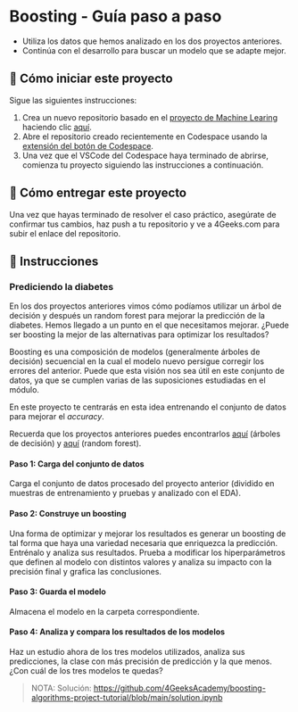 <!-- hide -->
# Boosting - Guía paso a paso
<!-- endhide -->

- Utiliza los datos que hemos analizado en los dos proyectos anteriores.
- Continúa con el desarrollo para buscar un modelo que se adapte mejor.

## 🌱  Cómo iniciar este proyecto

Sigue las siguientes instrucciones:

1. Crea un nuevo repositorio basado en el [proyecto de Machine Learing](https://github.com/4GeeksAcademy/machine-learning-python-template/generate) haciendo clic [aquí](https://github.com/4GeeksAcademy/machine-learning-python-template).
2. Abre el repositorio creado recientemente en Codespace usando la [extensión del botón de Codespace](https://docs.github.com/en/codespaces/developing-in-codespaces/creating-a-codespace-for-a-repository#creating-a-codespace-for-a-repository).
3. Una vez que el VSCode del Codespace haya terminado de abrirse, comienza tu proyecto siguiendo las instrucciones a continuación.

## 🚛 Cómo entregar este proyecto

Una vez que hayas terminado de resolver el caso práctico, asegúrate de confirmar tus cambios, haz push a tu repositorio y ve a 4Geeks.com para subir el enlace del repositorio.

## 📝 Instrucciones

### Prediciendo la diabetes

En los dos proyectos anteriores vimos cómo podíamos utilizar un árbol de decisión y después un random forest para mejorar la predicción de la diabetes. Hemos llegado a un punto en el que necesitamos mejorar. ¿Puede ser boosting la mejor de las alternativas para optimizar los resultados?

Boosting es una composición de modelos (generalmente árboles de decisión) secuencial en la cual el modelo nuevo persigue corregir los errores del anterior. Puede que esta visión nos sea útil en este conjunto de datos, ya que se cumplen varias de las suposiciones estudiadas en el módulo.

En este proyecto te centrarás en esta idea entrenando el conjunto de datos para mejorar el $accuracy$.

Recuerda que los proyectos anteriores puedes encontrarlos [aquí](https://github.com/4GeeksAcademy/decision-tree-project-tutorial) (árboles de decisión) y [aquí](https://github.com/4GeeksAcademy/random-forest-project-tutorial) (random forest).

#### Paso 1: Carga del conjunto de datos

Carga el conjunto de datos procesado del proyecto anterior (dividido en muestras de entrenamiento y pruebas y analizado con el EDA).

#### Paso 2: Construye un boosting

Una forma de optimizar y mejorar los resultados es generar un boosting de tal forma que haya una variedad necesaria que enriquezca la predicción. Entrénalo y analiza sus resultados. Prueba a modificar los hiperparámetros que definen al modelo con distintos valores y analiza su impacto con la precisión final y grafica las conclusiones.

#### Paso 3: Guarda el modelo

Almacena el modelo en la carpeta correspondiente.

#### Paso 4: Analiza y compara los resultados de los modelos

Haz un estudio ahora de los tres modelos utilizados, analiza sus predicciones, la clase con más precisión de predicción y la que menos. ¿Con cuál de los tres modelos te quedas?

> NOTA: Solución: https://github.com/4GeeksAcademy/boosting-algorithms-project-tutorial/blob/main/solution.ipynb
